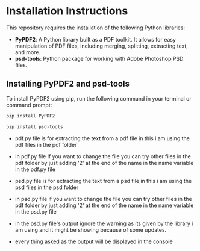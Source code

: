 # Installation Instructions

This repository requires the installation of the following Python libraries:

- **PyPDF2**: A Python library built as a PDF toolkit. It allows for easy manipulation of PDF files, including merging, splitting, extracting text, and more.
- **psd-tools**: Python package for working with Adobe Photoshop PSD files.

## Installing PyPDF2 and psd-tools

To install PyPDF2 using pip, run the following command in your terminal or command prompt:

```bash
pip install PyPDF2

pip install psd-tools

```
- pdf.py file is for extracting the text from a pdf file in this i am using the pdf files in the pdf folder


- in pdf.py file if you want to change the file you can try other files in the pdf folder by just adding '2' at the end of the name in the name variable in the pdf.py file



- psd.py file is for extracting the text from a psd file in this i am using the psd files in the psd folder

- in psd.py file if you want to change the file you can try other files in the pdf folder by just adding '2' at the end of the name in the name variable in the psd.py file

- in the psd.py file's output ignore the warning as its given by the library i am using and it might be showing because of some updates.

- every thing asked as the output will be displayed in the console


